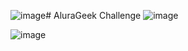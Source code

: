 ![image](https://github.com/user-attachments/assets/4724b890-2025-4e03-9cd0-d3065ef94031)# AluraGeek
Challenge
![image](https://github.com/user-attachments/assets/885727f2-8659-43d1-bec8-48d76b35ba26)


![image](https://github.com/user-attachments/assets/c358576b-1951-4faa-a611-4286fd23763f)

